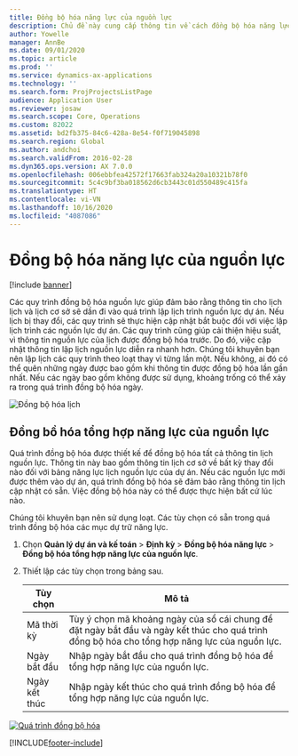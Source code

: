 ```yaml
---
title: Đồng bộ hóa năng lực của nguồn lực
description: Chủ đề này cung cấp thông tin về cách đồng bộ hóa năng lực của nguồn lực trên lịch và dự án.
author: Yowelle
manager: AnnBe
ms.date: 09/01/2020
ms.topic: article
ms.prod: ''
ms.service: dynamics-ax-applications
ms.technology: ''
ms.search.form: ProjProjectsListPage
audience: Application User
ms.reviewer: josaw
ms.search.scope: Core, Operations
ms.custom: 82022
ms.assetid: bd2fb375-84c6-428a-8e54-f0f719045898
ms.search.region: Global
ms.author: andchoi
ms.search.validFrom: 2016-02-28
ms.dyn365.ops.version: AX 7.0.0
ms.openlocfilehash: 006ebbfea42572f17663fab324a20a10321b78f0
ms.sourcegitcommit: 5c4c9bf3ba018562d6cb3443c01d550489c415fa
ms.translationtype: HT
ms.contentlocale: vi-VN
ms.lasthandoff: 10/16/2020
ms.locfileid: "4087086"
---
```

# <a name="synchronize-resource-capacity"></a>Đồng bộ hóa năng lực của nguồn lực

[!include [banner](../includes/banner.md)]

Các quy trình đồng bộ hóa nguồn lực giúp đảm bảo rằng thông tin cho lịch lịch và lịch cơ sở sẽ dần đi vào quá trình lập lịch trình nguồn lực dự án. Nếu lịch bị thay đổi, các quy trình sẽ thực hiện cập nhật bắt buộc đối với việc lập lịch trình các nguồn lực dự án. Các quy trình cũng giúp cải thiện hiệu suất, vì thông tin nguồn lực của lịch được đồng bộ hóa trước. Do đó, việc cập nhật thông tin lập lịch nguồn lực diễn ra nhanh hơn. Chúng tôi khuyên bạn nên lập lịch các quy trình theo loạt thay vì từng lần một. Nếu không, ai đó có thể quên những ngày được bao gồm khi thông tin được đồng bộ hóa lần gần nhất. Nếu các ngày bao gồm không được sử dụng, khoảng trống có thể xảy ra trong quá trình đồng bộ hóa ngày.

![Đồng bộ hóa lịch](./media/projectresourcing04-1024x471.jpg)

## <a name="synchronize-resource-capacity-roll-ups"></a>Đồng bồ hóa tổng hợp năng lực của nguồn lực

Quá trình đồng bộ hóa được thiết kế để đồng bộ hóa tất cả thông tin lịch nguồn lực. Thông tin này bao gồm thông tin lịch cơ sở về bất kỳ thay đổi nào đối với bảng năng lực lịch nguồn lực của dự án. Nếu các nguồn lực mới được thêm vào dự án, quá trình đồng bộ hóa sẽ đảm bảo rằng thông tin lịch cập nhật có sẵn. Việc đồng bộ hóa này có thể được thực hiện bất cứ lúc nào.

Chúng tôi khuyên bạn nên sử dụng loạt. Các tùy chọn có sẵn trong quá trình đồng bộ hóa các mục dự trữ năng lực.

1. Chọn **Quản lý dự án và kế toán** &gt; **Định kỳ** &gt; **Đồng bộ hóa năng lực** &gt; **Đồng bộ hóa tổng hợp năng lực của nguồn lực**.
2. Thiết lập các tùy chọn trong bảng sau.

    | Tùy chọn      | Mô tả |
    |-------------|-------------|
    | Mã thời kỳ | Tùy ý chọn mã khoảng ngày của sổ cái chung để đặt ngày bắt đầu và ngày kết thúc cho quá trình đồng bộ hóa cho tổng hợp năng lực của nguồn lực. |
    | Ngày bắt đầu  | Nhập ngày bắt đầu cho quá trình đồng bộ hóa để tổng hợp năng lực của nguồn lực. |
    | Ngày kết thúc    | Nhập ngày kết thúc cho quá trình đồng bộ hóa để tổng hợp năng lực của nguồn lực. |

[![Quá trình đồng bộ hóa](./media/projectresourcing09.jpg)](./media/projectresourcing09.jpg)


[!INCLUDE[footer-include](../includes/footer-banner.md)]